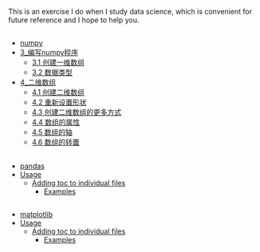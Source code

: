 

This is an exercise I do when I study data science, which is convenient for future reference and I hope to help you.

## 
- [numpy](#)
- [3_编写numpy程序](#)
  - [3.1 创建一维数组](#https://github.com/pleuvoir/ML-01/blob/master/01_%E7%A7%91%E5%AD%A6%E8%AE%A1%E7%AE%97%E5%BA%93-numpy-extend/ch3_%E7%BC%96%E5%86%99numpy%E7%A8%8B%E5%BA%8F/%E4%B8%80%E7%BB%B4%E6%95%B0%E7%BB%84.py#L7)
  - [3.2 数据类型](#https://github.com/pleuvoir/ML-01/blob/master/01_%E7%A7%91%E5%AD%A6%E8%AE%A1%E7%AE%97%E5%BA%93-numpy-extend/ch3_%E7%BC%96%E5%86%99numpy%E7%A8%8B%E5%BA%8F/%E4%B8%80%E7%BB%B4%E6%95%B0%E7%BB%84.py#L31)
- [4_二维数组](#)
  - [4.1 创建二维数组](#https://github.com/pleuvoir/ML-01/blob/master/01_%E7%A7%91%E5%AD%A6%E8%AE%A1%E7%AE%97%E5%BA%93-numpy-extend/ch4_%E4%BA%8C%E7%BB%B4%E6%95%B0%E7%BB%84/%E4%BA%8C%E7%BB%B4%E6%95%B0%E7%BB%84.py#L7)
  - [4.2 重新设置形状](#https://github.com/pleuvoir/ML-01/blob/master/01_%E7%A7%91%E5%AD%A6%E8%AE%A1%E7%AE%97%E5%BA%93-numpy-extend/ch4_%E4%BA%8C%E7%BB%B4%E6%95%B0%E7%BB%84/%E4%BA%8C%E7%BB%B4%E6%95%B0%E7%BB%84.py#L20)
  - [4.3 创建二维数组的更多方式](#https://github.com/pleuvoir/ML-01/blob/master/01_%E7%A7%91%E5%AD%A6%E8%AE%A1%E7%AE%97%E5%BA%93-numpy-extend/ch4_%E4%BA%8C%E7%BB%B4%E6%95%B0%E7%BB%84/%E4%BA%8C%E7%BB%B4%E6%95%B0%E7%BB%84.py#L39)
  - [4.4 数组的属性](#https://github.com/pleuvoir/ML-01/blob/master/01_%E7%A7%91%E5%AD%A6%E8%AE%A1%E7%AE%97%E5%BA%93-numpy-extend/ch4_%E4%BA%8C%E7%BB%B4%E6%95%B0%E7%BB%84/%E4%BA%8C%E7%BB%B4%E6%95%B0%E7%BB%84.py#L74)
  - [4.5 数组的轴](#https://github.com/pleuvoir/ML-01/blob/master/01_%E7%A7%91%E5%AD%A6%E8%AE%A1%E7%AE%97%E5%BA%93-numpy-extend/ch4_%E4%BA%8C%E7%BB%B4%E6%95%B0%E7%BB%84/%E4%BA%8C%E7%BB%B4%E6%95%B0%E7%BB%84.py#L85)
  - [4.6 数组的转置](#https://github.com/pleuvoir/ML-01/blob/master/01_%E7%A7%91%E5%AD%A6%E8%AE%A1%E7%AE%97%E5%BA%93-numpy-extend/ch4_%E4%BA%8C%E7%BB%B4%E6%95%B0%E7%BB%84/%E4%BA%8C%E7%BB%B4%E6%95%B0%E7%BB%84.py#L106)

##
- [pandas](#)
- [Usage](#usage)
  - [Adding toc to individual files](#adding-toc-to-individual-files)
    - [Examples](#examples)

## 
- [matplotlib](#)
- [Usage](#usage)
  - [Adding toc to individual files](#adding-toc-to-individual-files)
    - [Examples](#examples)



